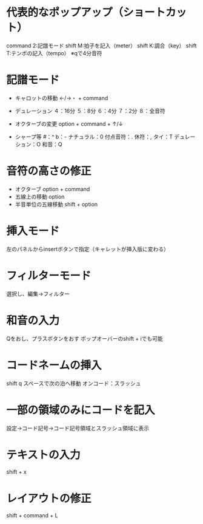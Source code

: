 # 代表的なポップアップ（ショートカット）
command 2:記譜モード
shift M:拍子を記入（meter）
shift K:調合（key）
shift T:テンポの記入（tempo） ※qで4分音符　

# 記譜モード
- キャロットの移動
←/→・ + command
- デュレーション
４：16分
５：8分
６：4分
７：2分
８：全音符

- オクターブの変更
option + command + ↑/↓

- シャープ等
#：^
b：-
ナチュラル：0
付点音符：.
休符：,
タイ：T
デュレーション：O
和音：Q

# 音符の高さの修正
- オクターブ
option + command
- 五線上の移動
option
- 半音単位の五線移動
shift + option

# 挿入モード
左のパネルからinsertボタンで指定（キャレットが挿入版に変わる）

# フィルターモード
選択し、編集→フィルター

# 和音の入力
Qをおし、プラスボタンをおす
ポップオーバーのshift + iでも可能

# コードネームの挿入
shift q
スペースで次の泊へ移動
オンコード：スラッシュ

# 一部の領域のみにコードを記入
設定→コード記号→コード記号領域とスラッシュ領域に表示

# テキストの入力
shift + x

# レイアウトの修正
shift + command + L
